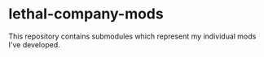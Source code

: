 # lethal-company-mods
This repository contains submodules which represent my individual mods I've developed.
